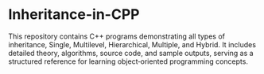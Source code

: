 # Inheritance-in-CPP
This repository contains C++ programs demonstrating all types of inheritance, Single, Multilevel, Hierarchical, Multiple, and Hybrid. It includes detailed theory, algorithms, source code, and sample outputs, serving as a structured reference for learning object‑oriented programming concepts.
